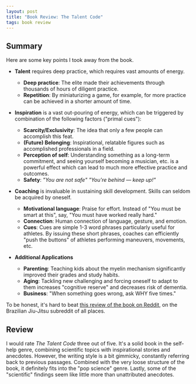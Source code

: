 ```yaml
---
layout: post
title: "Book Review: The Talent Code"
tags: book review
---
```


## Summary

Here are some key points I took away from the book.

 - **Talent** requires deep practice, which requires vast amounts of energy.
	 - **Deep practice**: The elite made their achievements through thousands of hours of diligent practice.
	 - **Repetition**: By miniaturizing a game, for example, for more practice can be achieved in a shorter amount of time.
 - **Inspiration** is a vast out-pouring of energy, which can be triggered by combination of the following factors ("primal cues"):
	 - **Scarcity/Exclusivity**: The idea that only a few people can accomplish this feat.
	 - **(Future) Belonging**: Inspirational, relatable figures such as accomplished professionals in a field.
	 - **Perception of self**: Understanding something as a long-term commitment, and seeing yourself becoming a musician, etc. is a powerful effect which can lead to much more effective practice and outcomes.
	 - **Safety**: _"You are not safe"_ _"You're behind — keep up!"_

- **Coaching** is invaluable in sustaining skill development. Skills can seldom be acquired by oneself.
	- **Motivational language**: Praise for effort. Instead of "You must be smart at this", say, "You must have worked really hard."
	- **Connection**: Human connection of language, gesture, and emotion.
	- **Cues**: Cues are simple 1-3 word phrases particularly useful for athletes. By issuing these short phrases, coaches can efficiently "push the buttons" of athletes performing maneuvers, movements, etc.

- **Additional Applications**
	- **Parenting**: Teaching kids about the myelin mechanism significantly improved their grades and study habits.
	- **Aging**: Tackling new challenging and forcing oneself to adapt to them increases "cognitive reserve" and decreases risk of dementia.
	- **Business**: "When something goes wrong, ask WHY five times."

To be honest, it's hard to beat [this review of the book on Reddit](https://www.reddit.com/r/bjj/comments/1eipf7/after_reading_the_latest_entry_in_daniel_coyles/ca0pwqg/), on the Brazilian Jiu-Jitsu subreddit of all places.

## Review

I would rate *The Talent Code* three out of five. It's a solid book in the self-help genre, combining scientific topics with inspirational stories and anecdotes.  However, the writing style is a bit gimmicky, constantly referring back to previous passages. Combined with the very loose structure of the book, it definitely fits into the "pop science" genre. Lastly, some of the "scientific" findings seem like little more than unattributed anecdotes.
